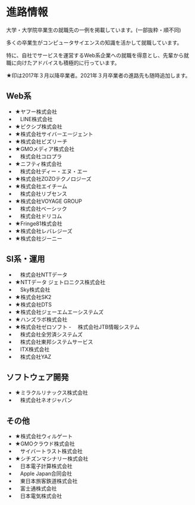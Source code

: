 # 進路情報
大学・大学院卒業生の就職先の一例を掲載しています。(一部抜粋・順不同)

多くの卒業生がコンピュータサイエンスの知識を活かして就職しています。

特に、自社でサービスを運営するWeb系企業への就職を得意とし、先輩から就職に向けたアドバイスも積極的に行っています。

★印は2017年３月以降卒業者。2021年３月卒業者の進路先も随時追加します。

## Web系
- ★ヤフー株式会社
- 　LINE株式会社
- ★ピクシブ株式会社
- ★株式会社サイバーエージェント
- ★株式会社ビズリーチ
- ★GMOメディア株式会社
- 　株式会社コロプラ
- ★ニフティ株式会社
- 　株式会社ディー・エヌ・エー
- ★株式会社ZOZOテクノロジーズ
- ★株式会社エイチーム
- 　株式会社リブセンス
- ★株式会社VOYAGE GROUP
- 　株式会社ベーシック
- 　株式会社ドリコム
- ★Fringe81株式会社
- ★株式会社レバレジーズ
- ★株式会社ジーニー

## SI系・運用
- 　株式会社NTTデータ
- ★NTTデータ ジェトロニクス株式会社
- 　Sky株式会社
- ★株式会社SK2
- ★株式会社DTS
- ★株式会社ジェーエムエーシステムズ
- ★ハンズラボ株式会社
- ★株式会社ゼロソフト
-　 株式会社JTB情報システム
- 　株式会社全労済システムズ
- 　株式会社東邦システムサービス
- 　ITX株式会社
- 　株式会社YAZ

## ソフトウェア開発
- ★ミラクルリナックス株式会社
- 　株式会社ネオジャパン

## その他
- ★株式会社ウィルゲート
- ★GMOクラウド株式会社
- 　サイバートラスト株式会社
- ★シチズンマシナリー株式会社
- 　日本電子計算株式会社
- 　Apple Japan合同会社
- 　東日本旅客鉄道株式会社
- 　富士通株式会社
- 　日本電気株式会社
